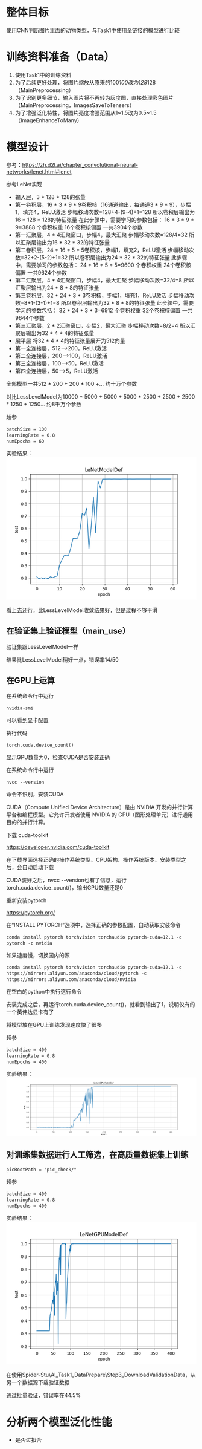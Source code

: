 # 整体目标

使用CNN判断图片里面的动物类型，与Task1中使用全链接的模型进行比较

# 训练资料准备（Data）

1. 使用Task1中的训练资料
2. 为了后续更好处理，将图片缩放从原来的100*100改为128*128（MainPreprocessing）
3. 为了识别更多细节，输入图片将不再转为灰度图，直接处理彩色图片（MainPreprocessing，ImagesSaveToTensers）
4. 为了增强泛化特性，将图片亮度增强范围从1~1.5改为0.5~1.5（ImageEnhanceToMany）

# 模型设计

参考：https://zh.d2l.ai/chapter_convolutional-neural-networks/lenet.html#lenet

参考LeNet实现

* 输入层，3 * 128 * 128的张量
* 第一卷积层，16 * 3 * 9 * 9卷积核（16通道输出，每通道3 * 9 * 9），步幅1，填充4，ReLU激活
  步幅移动次数=128+4-(9-4)+1=128
  所以卷积层输出为16 * 128 * 128的特征张量
  在此步骤中，需要学习的参数包括：
  16 * 3 * 9 * 9=3888 个卷积权重
  16个卷积核偏置
  一共3904个参数
* 第一汇聚层，4 * 4汇聚窗口，步幅4，最大汇聚
  步幅移动次数=128/4=32
  所以汇聚层输出为16 * 32 * 32的特征张量
* 第二卷积层，24 * 16 * 5 * 5卷积核，步幅1，填充2，ReLU激活
  步幅移动次数=32+2-(5-2)+1=32
  所以卷积层输出为24 * 32 * 32的特征张量
  此步骤中，需要学习的参数包括：
  24 * 16 * 5 * 5=9600 个卷积权重
  24个卷积核偏置
  一共9624个参数
* 第二汇聚层，4 * 4汇聚窗口，步幅4，最大汇聚
  步幅移动次数=32/4=8
  所以汇聚层输出为24 * 8 * 8的特征张量
* 第三卷积层，32 * 24 * 3 * 3卷积核，步幅1，填充1，ReLU激活
  步幅移动次数=8+1-(3-1)+1=8
  所以卷积层输出为32 * 8 * 8的特征张量
  此步骤中，需要学习的参数包括：
  32 * 24 * 3 * 3=6912 个卷积权重
  32个卷积核偏置
  一共9644个参数
* 第三汇聚层，2 * 2汇聚窗口，步幅2，最大汇聚
  步幅移动次数=8/2=4
  所以汇聚层输出为32 * 4 * 4的特征张量
* 展平层 将32 * 4 * 4的特征张量展开为512向量
* 第一全连接层，512-->200，ReLU激活
* 第二全连接层，200-->100，ReLU激活
* 第三全连接层，100-->50，ReLU激活
* 第四全连接层，50-->5，ReLU激活

全部模型一共512 * 200 + 200 * 100 +... 约十万个参数

对比LessLevelModel为10000 * 5000 + 5000 + 5000 * 2500 + 2500 + 2500 * 1250 + 1250... 约8千万个参数

超参
~~~
batchSize = 100
learningRate = 0.8
numEpochs = 60
~~~

实验结果：
![LeNetModelDef.png](OptRecords%2FLeNetModelDef.png)

看上去还行，比LessLevelModel收敛结果好，但是过程不够平滑

## 在验证集上验证模型（main_use）

验证集跟LessLevelModel一样

结果比LessLevelModel稍好一点，错误率14/50

## 在GPU上运算

在系统命令行中运行

~~~
nvidia-smi
~~~

可以看到显卡配置

执行代码

~~~
torch.cuda.device_count()
~~~

显示GPU数量为0，检查CUDA是否安装正确

在系统命令行中运行
~~~
nvcc --version
~~~

命令不识别，安装CUDA

CUDA（Compute Unified Device Architecture）是由 NVIDIA 开发的并行计算平台和编程模型。它允许开发者使用 NVIDIA 的 GPU（图形处理单元）进行通用目的的并行计算。

下载 cuda-toolkit

https://developer.nvidia.com/cuda-toolkit

在下载界面选择正确的操作系统类型、CPU架构、操作系统版本、安装类型之后，会自动启动下载

CUDA装好之后，nvcc --version也有了信息，运行torch.cuda.device_count()，输出GPU数量还是0

重新安装pytorch

https://pytorch.org/

在“INSTALL PYTORCH”选项中，选择正确的参数配置，自动获取安装命令

~~~
conda install pytorch torchvision torchaudio pytorch-cuda=12.1 -c pytorch -c nvidia
~~~

如果速度慢，切换国内的源

~~~
conda install pytorch torchvision torchaudio pytorch-cuda=12.1 -c https://mirrors.aliyun.com/anaconda/cloud/pytorch -c https://mirrors.aliyun.com/anaconda/cloud/nvidia
~~~

在空白的python中执行这行命令

安装完成之后，再运行torch.cuda.device_count()，就看到输出了1，说明仅有的一个英伟达显卡有了

将模型放在GPU上训练发现速度快了很多

超参
~~~
batchSize = 400
learningRate = 0.8
numEpochs = 400
~~~

实验结果：
![LeNetGPUModelDef.png](OptRecords%2FLeNetGPUModelDef.png)


## 对训练集数据进行人工筛选，在高质量数据集上训练

~~~
picRootPath = "pic_check/"
~~~

超参
~~~
batchSize = 400
learningRate = 0.8
numEpochs = 400
~~~

实验结果：
![LeNetGPUModelDef-PicCheck.png](OptRecords%2FLeNetGPUModelDef-PicCheck.png)

在使用Spider-Stu\AI_Task1_DataPrepare\Step3_DownloadValidationData，从另一个数据源下载验证数据

通过批量验证，错误率在44.5%

# 分析两个模型泛化性能

* 是否过拟合

